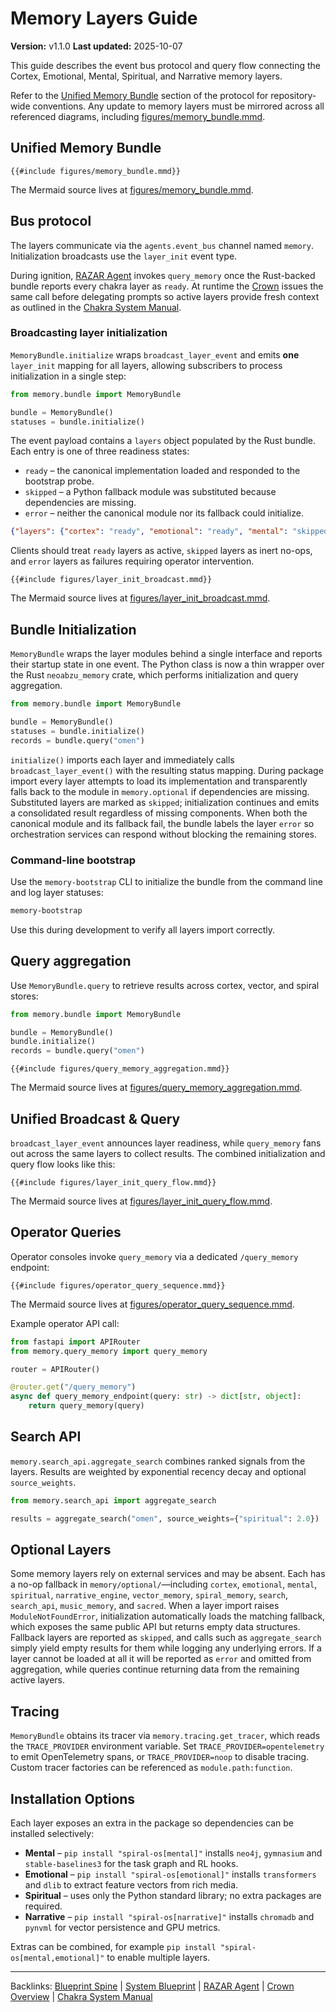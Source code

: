 # Memory Layers Guide

**Version:** v1.1.0
**Last updated:** 2025-10-07

This guide describes the event bus protocol and query flow connecting the
Cortex, Emotional, Mental, Spiritual, and Narrative memory layers.

Refer to the [Unified Memory Bundle](The_Absolute_Protocol.md#unified-memory-bundle) section of the protocol for repository-wide conventions. Any update to memory layers must be mirrored across all referenced diagrams, including [figures/memory_bundle.mmd](figures/memory_bundle.mmd).

## Unified Memory Bundle

```mermaid
{{#include figures/memory_bundle.mmd}}
```

The Mermaid source lives at [figures/memory_bundle.mmd](figures/memory_bundle.mmd).

## Bus protocol

The layers communicate via the `agents.event_bus` channel named `memory`.
Initialization broadcasts use the `layer_init` event type.

During ignition, [RAZAR Agent](RAZAR_AGENT.md) invokes `query_memory` once the Rust-backed bundle reports every chakra layer as `ready`. At runtime the [Crown](CROWN_OVERVIEW.md) issues the same call before delegating prompts so active layers provide fresh context as outlined in the [Chakra System Manual](chakra_system_manual.md).

### Broadcasting layer initialization

`MemoryBundle.initialize` wraps `broadcast_layer_event` and emits **one**
`layer_init` mapping for all layers, allowing subscribers to process
initialization in a single step:

```python
from memory.bundle import MemoryBundle

bundle = MemoryBundle()
statuses = bundle.initialize()
```

The event payload contains a `layers` object populated by the Rust bundle. Each entry is one of three readiness states:

- `ready` – the canonical implementation loaded and responded to the bootstrap probe.
- `skipped` – a Python fallback module was substituted because dependencies are missing.
- `error` – neither the canonical module nor its fallback could initialize.

```json
{"layers": {"cortex": "ready", "emotional": "ready", "mental": "skipped", "spiritual": "ready", "narrative": "error"}}
```

Clients should treat `ready` layers as active, `skipped` layers as inert no-ops, and `error` layers as failures requiring operator intervention.

```mermaid
{{#include figures/layer_init_broadcast.mmd}}
```

The Mermaid source lives at
[figures/layer_init_broadcast.mmd](figures/layer_init_broadcast.mmd).

## Bundle Initialization

`MemoryBundle` wraps the layer modules behind a single interface and reports
their startup state in one event. The Python class is now a thin wrapper over
the Rust `neoabzu_memory` crate, which performs initialization and query
aggregation.

```python
from memory.bundle import MemoryBundle

bundle = MemoryBundle()
statuses = bundle.initialize()
records = bundle.query("omen")
```

`initialize()` imports each layer and immediately calls
`broadcast_layer_event()` with the resulting status mapping. During package
import every layer attempts to load its implementation and transparently
falls back to the module in `memory.optional` if dependencies are missing.
Substituted layers are marked as `skipped`; initialization continues and
emits a consolidated result regardless of missing components. When both the
canonical module and its fallback fail, the bundle labels the layer `error`
so orchestration services can respond without blocking the remaining
stores.

### Command-line bootstrap

Use the `memory-bootstrap` CLI to initialize the bundle from the command line
and log layer statuses:

```bash
memory-bootstrap
```

Use this during development to verify all layers import correctly.

## Query aggregation

Use `MemoryBundle.query` to retrieve results across cortex, vector, and spiral
stores:

```python
from memory.bundle import MemoryBundle

bundle = MemoryBundle()
bundle.initialize()
records = bundle.query("omen")
```

```mermaid
{{#include figures/query_memory_aggregation.mmd}}
```

The Mermaid source lives at
[figures/query_memory_aggregation.mmd](figures/query_memory_aggregation.mmd).

## Unified Broadcast & Query

`broadcast_layer_event` announces layer readiness, while `query_memory` fans out across the same layers to collect results. The combined initialization and query flow looks like this:

```mermaid
{{#include figures/layer_init_query_flow.mmd}}
```

The Mermaid source lives at [figures/layer_init_query_flow.mmd](figures/layer_init_query_flow.mmd).

## Operator Queries

Operator consoles invoke `query_memory` via a dedicated `/query_memory` endpoint:

```mermaid
{{#include figures/operator_query_sequence.mmd}}
```

The Mermaid source lives at
[figures/operator_query_sequence.mmd](figures/operator_query_sequence.mmd).

Example operator API call:

```python
from fastapi import APIRouter
from memory.query_memory import query_memory

router = APIRouter()

@router.get("/query_memory")
async def query_memory_endpoint(query: str) -> dict[str, object]:
    return query_memory(query)
```

## Search API

`memory.search_api.aggregate_search` combines ranked signals from the layers.
Results are weighted by exponential recency decay and optional `source_weights`.

```python
from memory.search_api import aggregate_search

results = aggregate_search("omen", source_weights={"spiritual": 2.0})
```

## Optional Layers

Some memory layers rely on external services and may be absent. Each has a
no-op fallback in `memory/optional/`—including `cortex`, `emotional`, `mental`,
`spiritual`, `narrative_engine`, `vector_memory`, `spiral_memory`, `search`,
`search_api`, `music_memory`, and `sacred`. When a layer import raises
`ModuleNotFoundError`, initialization automatically loads the matching
fallback, which exposes the same public API but returns empty data structures.
Fallback layers are reported as `skipped`, and calls such as
`aggregate_search` simply yield empty results for them while logging any
underlying errors. If a layer cannot be loaded at all it will be reported as
`error` and omitted from aggregation, while queries continue returning data
from the remaining active layers.

## Tracing

`MemoryBundle` obtains its tracer via ``memory.tracing.get_tracer``, which
reads the ``TRACE_PROVIDER`` environment variable. Set
``TRACE_PROVIDER=opentelemetry`` to emit OpenTelemetry spans, or
``TRACE_PROVIDER=noop`` to disable tracing. Custom tracer factories can be
referenced as ``module.path:function``.

## Installation Options

Each layer exposes an extra in the package so dependencies can be installed
selectively:

- **Mental** – `pip install "spiral-os[mental]"` installs `neo4j`,
  `gymnasium` and `stable-baselines3` for the task graph and RL hooks.
- **Emotional** – `pip install "spiral-os[emotional]"` installs
  `transformers` and `dlib` to extract feature vectors from rich media.
- **Spiritual** – uses only the Python standard library; no extra packages are
  required.
- **Narrative** – `pip install "spiral-os[narrative]"` installs `chromadb`
  and `pynvml` for vector persistence and GPU metrics.

Extras can be combined, for example
`pip install "spiral-os[mental,emotional]"` to enable multiple layers.



---

Backlinks: [Blueprint Spine](blueprint_spine.md) | [System Blueprint](system_blueprint.md) | [RAZAR Agent](RAZAR_AGENT.md) | [Crown Overview](CROWN_OVERVIEW.md) | [Chakra System Manual](chakra_system_manual.md)
